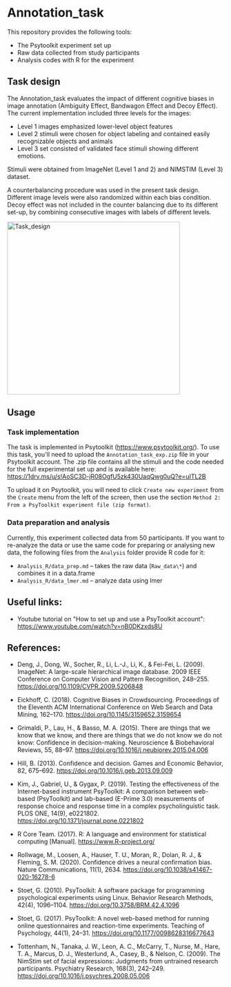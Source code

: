 # Annotation_task

This repository provides the following tools:

- The Psytoolkit experiment set up
- Raw data collected from study participants
- Analysis codes with R for the experiment


## Task design

The Annotation_task evaluates the impact of different cognitive biases in image annotation (Ambiguity Effect, Bandwagon Effect and Decoy Effect). The current implementation included three levels for the images:

- Level 1 images emphasized lower-level object features
- Level 2 stimuli were chosen for object labeling and contained easily recognizable objects and animals
- Level 3 set consisted of validated face stimuli showing different emotions.

Stimuli were obtained from ImageNet (Level 1 and 2) and NIMSTIM (Level 3) dataset.

A counterbalancing procedure was used in the present task design. Different image levels were also randomized within each bias condition. Decoy effect was not included in the counter balancing due to its different set-up, by combining consecutive images with labels of different levels.


<img width="400" alt="Task_design" src="https://user-images.githubusercontent.com/108926241/189154390-1941212f-a460-43a0-a3b4-92a2cbb38b1f.png">

## Usage ##

### Task implementation

The task is implemented in Psytoolkit (https://www.psytoolkit.org/). To use this task, you'll need to upload the `Annotation_task_exp.zip` file in your Psytoolkit account. The .zip file contains all the stimuli and the code needed for the full experimental set up and is available here: https://1drv.ms/u/s!AoSC3D-jR08OgfU5zk430UaqQwg0uQ?e=uITL2B 

To upload it on Psytoolkit, you will need to click `Create new experiment` from the `Create` menu from the left of the screen, then use the section `Method 2: From a PsyToolkit experiment file (zip format)`.

### Data preparation and analysis

Currently, this experiment collected data from 50 participants. If you want to re-analyze the data or use the same code for preparing or analysing new data, the following files from the `Analysis` folder provide R code for it:

- `Analysis_R/data_prep.md` – takes the raw data (`Raw_data\*`) and combines it in a data.frame
- `Analysis_R/data_lmer.md` – analyze data using lmer

## Useful links:

- Youtube tutorial on "How to set up and use a PsyToolkit account": https://www.youtube.com/watch?v=nB0DKzxds8U

## References:

- Deng, J., Dong, W., Socher, R., Li, L.-J., Li, K., & Fei-Fei, L. (2009). ImageNet: A large-scale hierarchical image database. 2009 IEEE Conference on Computer Vision and Pattern Recognition, 248–255. https://doi.org/10.1109/CVPR.2009.5206848

- Eickhoff, C. (2018). Cognitive Biases in Crowdsourcing. Proceedings of the Eleventh ACM International Conference on Web Search and Data Mining, 162–170. https://doi.org/10.1145/3159652.3159654

- Grimaldi, P., Lau, H., & Basso, M. A. (2015). There are things that we know that we know, and there are things that we do not know we do not know: Confidence in decision-making. Neuroscience & Biobehavioral Reviews, 55, 88–97. https://doi.org/10.1016/j.neubiorev.2015.04.006

- Hill, B. (2013). Confidence and decision. Games and Economic Behavior, 82, 675–692. https://doi.org/10.1016/j.geb.2013.09.009

- Kim, J., Gabriel, U., & Gygax, P. (2019). Testing the effectiveness of the Internet-based instrument PsyToolkit: A comparison between web-based (PsyToolkit) and lab-based (E-Prime 3.0) measurements of response choice and response time in a complex psycholinguistic task. PLOS ONE, 14(9), e0221802. https://doi.org/10.1371/journal.pone.0221802

- R Core Team. (2017). R: A language and environment for statistical computing [Manual]. https://www.R-project.org/

- Rollwage, M., Loosen, A., Hauser, T. U., Moran, R., Dolan, R. J., & Fleming, S. M. (2020). Confidence drives a neural confirmation bias. Nature Communications, 11(1), 2634. https://doi.org/10.1038/s41467-020-16278-6

- Stoet, G. (2010). PsyToolkit: A software package for programming psychological experiments using Linux. Behavior Research Methods, 42(4), 1096–1104. https://doi.org/10.3758/BRM.42.4.1096

- Stoet, G. (2017). PsyToolkit: A novel web-based method for running online questionnaires and reaction-time experiments. Teaching of Psychology, 44(1), 24–31. https://doi.org/10.1177/0098628316677643

- Tottenham, N., Tanaka, J. W., Leon, A. C., McCarry, T., Nurse, M., Hare, T. A., Marcus, D. J., Westerlund, A., Casey, B., & Nelson, C. (2009). The NimStim set of facial expressions: Judgments from untrained research participants. Psychiatry Research, 168(3), 242–249. https://doi.org/10.1016/j.psychres.2008.05.006

